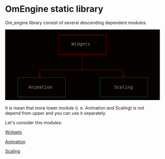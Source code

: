 # ﻿OmEngine static library

Om_engine library consist of several descending dependent modules:

<img src='https://github.com/OrdinaryMind/om_engine/blob/om_engine_v_1_0/examples/library_structure.png'>

It is mean that more lower module (i. e. Animation and Scaling) is not depend
from upper and you can use it separately.

Let's consider this modules:

[Widgets](https://github.com/OrdinaryMind/om_engine/blob/om_engine_v_1_0/third_party/widgets.md)

[Animation](https://github.com/OrdinaryMind/om_engine/blob/om_engine_v_1_0/third_party/animation.md)

[Scaling](https://github.com/OrdinaryMind/om_engine/blob/om_engine_v_1_0/third_party/scaling.md)